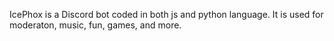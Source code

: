 IcePhox is a Discord bot coded in both js and python language. It is used for moderaton, music, fun, games, and more.
